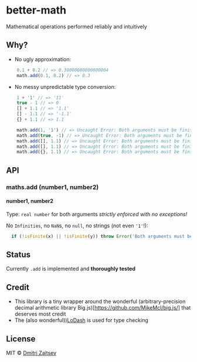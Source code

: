 # better-math
Mathematical operations performed reliably and intuitively

## Why?

- No ugly approximation:

```js
	0.1 + 0.2 // => 0.30000000000000004
	math.add(0.1, 0.2) // => 0.3
```

- No messy unpredictable type conversion:

```js
	1 + '1' // => '11'
	true - 1 // => 0
	[] + 1.1 // => '1.1'
	[] - 1.1 // => '-1.1'
	{} + 1.1 // => 1.1

	math.add(1, '1') // => Uncaught Error: Both arguments must be finite numbers
	math.add(true, -1) // => Uncaught Error: Both arguments must be finite numbers
	math.add([], 1.1) // => Uncaught Error: Both arguments must be finite numbers
	math.add([], 1.1) // => Uncaught Error: Both arguments must be finite numbers
	math.add({}, 1.1) // => Uncaught Error: Both arguments must be finite numbers
```


## API

### maths.add (number1, number2)

#### number1, number2

Type: `real number` for both arguments *strictly enforced* with *no exceptions!*

No `Infinities`, no `NaN`s, no `null`, no strings (not even `'1'`!):

```js
  if (!isFinite(x) || !isFinite(y)) throw Error('Both arguments must be finite numbers')
```


## Status
Currently `.add` is implemented and **thoroughly tested**

## Credit
- This library is a tiny wrapper around the wonderful
(arbitrary-precision decimal arithmetic library Big.js)[https://github.com/MikeMcl/big.js/] that deserves most credit
- The (also wonderful))[LoDash](https://lodash.com/) is used for type checking

## License

MIT © [Dmitri Zaitsev](https://github.com/dmitriz)
